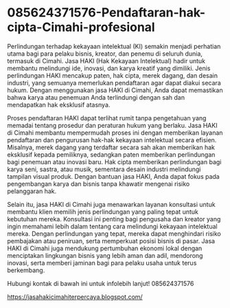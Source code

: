 # 085624371576-Pendaftaran-hak-cipta-Cimahi-profesional
Perlindungan terhadap kekayaan intelektual (KI) semakin menjadi perhatian utama bagi para pelaku bisnis, kreator, dan penemu di seluruh dunia, termasuk di Cimahi. Jasa HAKI (Hak Kekayaan Intelektual) hadir untuk membantu melindungi ide, inovasi, dan karya kreatif yang dimiliki. Jenis perlindungan HAKI mencakup paten, hak cipta, merek dagang, dan desain industri, yang semuanya memerlukan pendaftaran agar dapat diakui secara hukum. Dengan menggunakan jasa HAKI di Cimahi, Anda dapat memastikan bahwa karya atau penemuan Anda terlindungi dengan sah dan mendapatkan hak eksklusif atasnya.

Proses pendaftaran HAKI dapat terlihat rumit tanpa pengetahuan yang memadai tentang prosedur dan peraturan hukum yang berlaku. Jasa HAKI di Cimahi membantu mempermudah proses ini dengan memberikan layanan pendaftaran dan pengurusan hak-hak kekayaan intelektual secara efisien. Misalnya, merek dagang yang terdaftar secara sah akan memberikan hak eksklusif kepada pemiliknya, sedangkan paten memberikan perlindungan bagi penemuan atau inovasi baru. Hak cipta memberikan perlindungan bagi karya seni, sastra, atau musik, sementara desain industri melindungi tampilan visual produk. Dengan bantuan jasa HAKI, Anda dapat fokus pada pengembangan karya dan bisnis tanpa khawatir mengenai risiko pelanggaran hak.

Selain itu, jasa HAKI di Cimahi juga menawarkan layanan konsultasi untuk membantu klien memilih jenis perlindungan yang paling tepat untuk kebutuhan mereka. Konsultasi ini penting bagi pengusaha dan kreator yang ingin memahami lebih dalam tentang cara melindungi kekayaan intelektual mereka. Dengan perlindungan yang tepat, mereka dapat menghindari risiko pembajakan atau peniruan, serta memperkuat posisi bisnis di pasar. Jasa HAKI di Cimahi juga mendukung pertumbuhan ekonomi lokal dengan menciptakan lingkungan bisnis yang lebih aman dan adil, mendorong inovasi, serta memberi jaminan bagi para pelaku usaha untuk terus berkembang.

Hubungi kontak di bawah ini untuk infolebih lanjut!
085624371576

https://jasahakicimahiterpercaya.blogspot.com/
